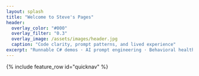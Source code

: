 ```yaml
---
layout: splash
title: "Welcome to Steve's Pages"
header:
  overlay_color: "#000"
  overlay_filter: "0.3"
  overlay_image: /assets/images/header.jpg
  caption: "Code clarity, prompt patterns, and lived experience"
excerpt: "Runnable C# demos · AI prompt engineering · Behavioral health insights"
---
```


{% include feature_row id="quicknav" %}